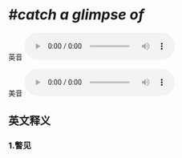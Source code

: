 # ***\#catch a glimpse of*** 
英音
<audio src="./media/catch a glimpse of1.aac" controls="controls"></audio>

美音
<audio src="./media/catch a glimpse of2.aac" controls="controls"></audio>



  

英文释义
---
### 1.**瞥见**  



